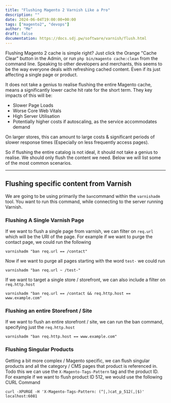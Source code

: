 ```yaml
---
title: "Flushing Magento 2 Varnish Like a Pro"
description: ""
date: 2024-06-04T19:00:00+00:00
tags: ["magento2", "devops"]
author: "Me"
draft: false
documentation: https://docs.sdj.pw/software/varnish/flush.html
---
```


Flushing Magento 2 cache is simple right? Just click the Orange "Cache Clear" button in the Admin, or run `php bin/magento cache:clean` from the command line. 
Speaking to other developers and merchants, this seems to be the way everyone deals with refreshing cached content. Even if its just affecting a single page or product.

It does not take a genius to realise flushing the entire Magento cache, means a significantly lower cache hit rate for the short term. They key impacts of this will be:
- Slower Page Loads
- Worse Core Web Vitals
- High Server Utilisation
- Potentially higher costs if autoscaling, as the service accommodates demand

On larger stores, this can amount to large costs & significant periods of slower response times (Especially on less frequently access pages).

So if flushing the entire catalog is not ideal, it should not take a genius to realise. We should only flush the content we need. Below we will list some of the most common scenarios.

---

## Flushing specific content from Varnish

We are going to be using primarily the `ban`command within the `varnishadm` tool. You want to run this command, while connecting to the server running Varnish.



### Flushing A Single Varnish Page
If we want to flush a single page from varnish, we can filter on `req.url` which will be the URI of the page. For example if we want to purge the contact page, we could run the following
```
varnishadm "ban req.url == /contact"
```

Now if we want to purge all pages starting with the word `test-` we could run
```
varnishadm "ban req.url ~ /test-"
```

If we want to target a single store / storefront, we can also include a filter on `req.http.host`
```
varnishadm "ban req.url == /contact && req.http.host == www.example.com"
```

### Flushing an entire Storefront / Site
If we want to flush an entire storefront / site, we can run the ban command, specifying just the `req.http.host`
```
varnishadm "ban req.http.host == www.example.com"
```

### Flushing Singular Products
Getting a bit more complex / Magento specific, we can flush singular products and all the category / CMS pages that product is referenced in. Todo this we can use the `X-Magento-Tags-Pattern` tag and the product ID.
For example if we want to flush product ID 512, we would use the following CURL Command
```
curl -XPURGE -H 'X-Magento-Tags-Pattern: (^|,)cat_p_512(,|$)' localhost:6081
```
